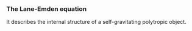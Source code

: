 ### The Lane-Emden equation
It describes the internal structure of a self-gravitating polytropic object.
